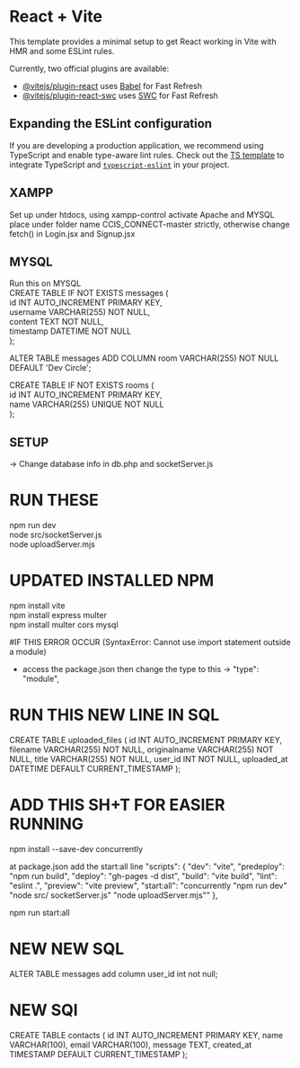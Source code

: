 # React + Vite

This template provides a minimal setup to get React working in Vite with HMR and some ESLint rules.

Currently, two official plugins are available:

- [@vitejs/plugin-react](https://github.com/vitejs/vite-plugin-react/blob/main/packages/plugin-react/README.md) uses [Babel](https://babeljs.io/) for Fast Refresh
- [@vitejs/plugin-react-swc](https://github.com/vitejs/vite-plugin-react-swc) uses [SWC](https://swc.rs/) for Fast Refresh

## Expanding the ESLint configuration

If you are developing a production application, we recommend using TypeScript and enable type-aware lint rules. Check out the [TS template](https://github.com/vitejs/vite/tree/main/packages/create-vite/template-react-ts) to integrate TypeScript and [`typescript-eslint`](https://typescript-eslint.io) in your project.

## XAMPP
Set up under htdocs, using xampp-control activate Apache and MYSQL
place under folder name CCIS_CONNECT-master strictly, otherwise change fetch() in Login.jsx and Signup.jsx

## MYSQL 
Run this on MYSQL  
CREATE TABLE IF NOT EXISTS messages (  
  id INT AUTO_INCREMENT PRIMARY KEY,  
  username VARCHAR(255) NOT NULL,  
  content TEXT NOT NULL,  
  timestamp DATETIME NOT NULL  
);  

ALTER TABLE messages ADD COLUMN room VARCHAR(255) NOT NULL DEFAULT 'Dev Circle';  

CREATE TABLE IF NOT EXISTS rooms (  
  id INT AUTO_INCREMENT PRIMARY KEY,  
  name VARCHAR(255) UNIQUE NOT NULL  
);  




## SETUP
-> Change database info in db.php and socketServer.js 
# RUN THESE  
npm run dev  
node src/socketServer.js  
node uploadServer.mjs  



# UPDATED INSTALLED NPM
npm install vite  
npm install express multer  
npm install multer cors mysql  


#IF THIS ERROR OCCUR (SyntaxError: Cannot use import statement outside a module)
- access the package.json then change the type to this -> "type": "module", 

# RUN THIS NEW LINE IN SQL

CREATE TABLE uploaded_files (
  id INT AUTO_INCREMENT PRIMARY KEY,
  filename VARCHAR(255) NOT NULL,
  originalname VARCHAR(255) NOT NULL,
  title VARCHAR(255) NOT NULL,
  user_id INT NOT NULL,
  uploaded_at DATETIME DEFAULT CURRENT_TIMESTAMP
);

# ADD THIS SH+T FOR EASIER RUNNING
npm install --save-dev concurrently

at package.json add the start:all line
"scripts": {
  "dev": "vite",
  "predeploy": "npm run build",
  "deploy": "gh-pages -d dist",
  "build": "vite build",
  "lint": "eslint .",
  "preview": "vite preview",
  "start:all": "concurrently \"npm run dev\" \"node src/ socketServer.js\" \"node uploadServer.mjs\""
},

npm run start:all

# NEW NEW SQL
ALTER TABLE messages add column user_id int not null;  

# NEW SQl
CREATE TABLE contacts (
    id INT AUTO_INCREMENT PRIMARY KEY,
    name VARCHAR(100),
    email VARCHAR(100),
    message TEXT,
    created_at TIMESTAMP DEFAULT CURRENT_TIMESTAMP
);
